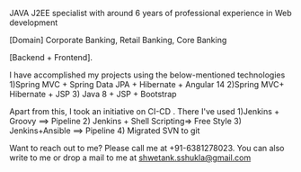 JAVA J2EE specialist with around 6 years of professional experience in Web development

[Domain]
Corporate Banking, Retail Banking, Core
Banking

[Backend + Frontend].

I have accomplished my projects using the below-mentioned technologies
1)Spring MVC + Spring Data JPA + Hibernate + Angular 14
2)Spring MVC+ Hibernate + JSP
3) Java 8 + JSP + Bootstrap

Apart from this, I took an initiative on CI-CD . There I've used
1)Jenkins + Groovy ==> Pipeline
2) Jenkins + Shell Scripting=> Free Style
3) Jenkins+Ansible ==> Pipeline
4) Migrated SVN to git

Want to reach out to me?
Please call me at +91-6381278023. You can also write to me or drop a mail to me at shwetank.sshukla@gmail.com

<!---
shwetankpShukla/shwetankpShukla is a ✨ special ✨ repository because its `README.md` (this file) appears on your GitHub profile.
You can click the Preview link to take a look at your changes.
--->
